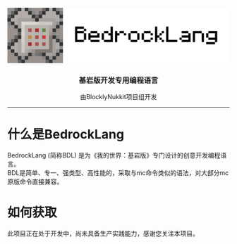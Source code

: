 ![BedrockLang](docs/image/BDLBanner.png)  

<h3 style="text-align: center">基岩版开发专用编程语言</h3>
<p style="text-align: center">由BlocklyNukkit项目组开发</p>  

-----------  

# 什么是BedrockLang  

BedrockLang (简称BDL) 是为《我的世界：基岩版》专门设计的创意开发编程语言。  
BDL是简单、专一、强类型、高性能的，采取与mc命令类似的语法，对大部分mc原版命令直接兼容。

# 如何获取  

此项目正在处于开发中，尚未具备生产实践能力，感谢您关注本项目。 